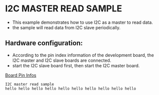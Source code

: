 # I2C MASTER READ SAMPLE

- This example demonstrates how to use I2C as a master to read data.
- the sample will read data from I2C slave periodically.

## Hardware configuration:
- According to the pin index information of the development board, the I2C master and I2C slave boards are connected.
- start the I2C slave board first, then start the I2C master board.

[Board Pin Infos](https://github.com/hpmicro/arduino/blob/main/variants)

```
I2C master read sample
hello hello hello hello hello hello hello hello hello hello 

```
